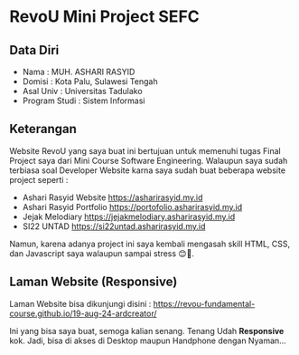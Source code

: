<!-- @format -->

# RevoU Mini Project SEFC

## Data Diri

- Nama : MUH. ASHARI RASYID
- Domisi : Kota Palu, Sulawesi Tengah
- Asal Univ : Universitas Tadulako
- Program Studi : Sistem Informasi

## Keterangan

Website RevoU yang saya buat ini bertujuan untuk memenuhi tugas Final Project saya dari Mini Course Software Engineering. Walaupun saya sudah terbiasa soal Developer Website karna saya sudah buat beberapa website project seperti :

- Ashari Rasyid Website https://asharirasyid.my.id
- Ashari Rasyid Portfolio https://portofolio.asharirasyid.my.id
- Jejak Melodiary https://jejakmelodiary.asharirasyid.my.id
- SI22 UNTAD https://si22untad.asharirasyid.my.id

Namun, karena adanya project ini saya kembali mengasah skill HTML, CSS, dan Javascript saya walaupun sampai stress 😊🙏.

## Laman Website (Responsive)

Laman Website bisa dikunjungi disini : https://revou-fundamental-course.github.io/19-aug-24-ardcreator/

Ini yang bisa saya buat, semoga kalian senang. Tenang Udah **Responsive** kok. Jadi, bisa di akses di Desktop maupun Handphone dengan Nyaman...
